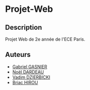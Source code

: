 # Projet-Web

## Description
Projet Web de 2e année de l'ECE Paris. 

## Auteurs
- [Gabriel GASNIER](mailto:gabriel.gasnier@edu.ece.fr)
- [Noël DARDEAU](mailto:noel.dardeau@edu.ece.fr)
- [Vadim DZIERBICKI](mailto:vadim.dzierbicki@edu.ece.fr)
- [Briac HIROU](mailto:briac.hirou@edu.ece.fr)


